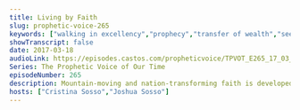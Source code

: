 ```yaml
---
title: Living by Faith
slug: prophetic-voice-265
keywords: ["walking in excellency","prophecy","transfer of wealth","seedtime and harvest"]
showTranscript: false
date: 2017-03-18
audioLink: https://episodes.castos.com/propheticvoice/TPVOT_E265_17_03_18-19_Living_By_Faith.mp3
Series: The Prophetic Voice of Our Time
episodeNumber: 265
description: Mountain-moving and nation-transforming faith is developed over time in our love relationship with Jesus. The transfer of wealth, influence, and affluence is also a preparation process of being faithful.
hosts: ["Cristina Sosso","Joshua Sosso"]
---
```

